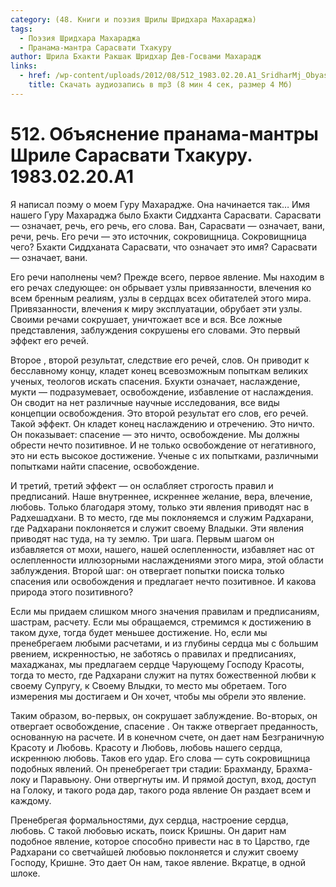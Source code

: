 ```yaml
---
category: (48. Книги и поэзия Шрилы Шридхара Махараджа)
tags:
  - Поэзия Шридхара Махараджа
  - Пранама-мантра Сарасвати Тхакуру
author: Шрила Бхакти Ракшак Шридхар Дев-Госвами Махарадж
links:
  - href: /wp-content/uploads/2012/08/512_1983.02.20.A1_SridharMj_Obyasnenie_pranama-mantry_Shrile_Saraswati_Thakuru.mp3
    title: Скачать аудиозапись в mp3 (8 мин 4 сек, размер 4 Мб)
---
```


# 512. Объяснение пранама-мантры Шриле Сарасвати Тхакуру. 1983.02.20.A1

Я написал поэму о моем Гуру Махарадже. Она начинается так… Имя нашего Гуру Махараджа было Бхакти Сиддханта Сарасвати. Сарасвати — означает, речь, его речь, его слова. Ван, Сарасвати — означает, вани, речи, речь. Его речи — это источник, сокровищница. Сокровищница чего? Бхакти Сиддханата Сарасвати, что означает это имя? Сарасвати — означает, вани.

Его речи наполнены чем? Прежде всего, первое явление. Мы находим в его речах следующее: он обрывает узлы привязанности, влечения ко всем бренным реалиям, узлы в сердцах всех обитателей этого мира. Привязанности, влечения к миру эксплуатации, обрубает эти узлы. Своими речами сокрушает, уничтожает все и вся. Все ложные представления, заблуждения сокрушены его словами. Это первый эффект его речей.

Второе , второй результат, следствие его речей, слов. Он приводит к бесславному концу, кладет конец всевозможным попыткам великих ученых, теологов искать спасения. Бхукти означает, наслаждение, мукти — подразумевает, освобождение, избавление от наслаждения. Он сводит на нет различные научные исследования, все виды концепции освобождения. Это второй результат его слов, его речей. Такой эффект. Он кладет конец наслаждению и отречению. Это ничто. Он показывает: спасение — это ничто, освобождение. Мы должны обрести нечто позитивное. И не только освобождение от негативного, это ни есть высокое достижение. Ученые с их попытками, различными попытками найти спасение, освобождение.

И третий, третий эффект — он ослабляет строгость правил и предписаний. Наше внутреннее, искреннее желание, вера, влечение, любовь. Только благодаря этому, только эти явления приводят нас в Радхешадхани. В то место, где мы поклоняемся и служим Радхарани, где Радхарани поклоняется и служит своему Владыки. Эти явления приводят нас туда, на ту землю. Три шага. Первым шагом он избавляется от мохи, нашего, нашей ослепленности, избавляет нас от ослепленности иллюзорными наслаждениями этого мира, этой области заблуждения. Второй шаг: он отвергает попытки поиска только спасения или освобождения и предлагает нечто позитивное. И какова природа этого позитивного?

Если мы придаем слишком много значения правилам и предписаниям, шастрам, расчету. Если мы обращаемся, стремимся к достижению в таком духе, тогда будет меньшее достижение. Но, если мы пренебрегаем любыми расчетами, и из глубины сердца мы с большим рвением, искренностью, не заботясь о правилах и предписаниях, махаджанах, мы предлагаем сердце Чарующему Господу Красоты, тогда то место, где Радхарани служит на путях божественной любви к своему Супругу, к Своему Влыдки, то место мы обретаем. Того измерения мы достигаем и Он хочет, чтобы мы обрели это явление.

Таким образом, во-первых, он сокрушает заблуждение. Во-вторых, он отвергает освобождение, спасение . Он также отвергает преданность, основанную на расчете. И в конечном счете, он дает нам Безграничную Красоту и Любовь. Красоту и Любовь, любовь нашего сердца, искреннюю любовь. Таков его удар. Его слова — суть сокровищница подобных явлений. Он пренебрегает три стадии: Брахманду, Брахма-локу и Паравьюну. Они отвергнуты им. И прямой доступ, вход, доступ на Голоку, и такого рода дар, такого рода явление Он раздает всем и каждому.

Пренебрегая формальностями, дух сердца, настроение сердца, любовь. С такой любовью искать, поиск Кришны. Он дарит нам подобное явление, которое способно привести нас в то Царство, где Радхарани со светчайшей любовью поклоняется и служит своему Господу, Кришне. Это дает Он нам, такое явление. Вкратце, в одной шлоке.

